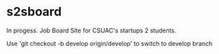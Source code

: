 s2sboard
========

In progess.  Job Board Site for CSUAC's startups 2 students. 

Use 'git checkout -b develop origin/develop' to switch to develop branch 
